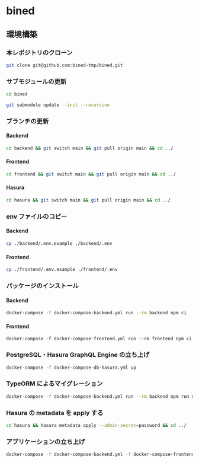 # bined

## 環境構築

### 本レポジトリのクローン

```bash
git clone git@github.com:bined-tmp/bined.git
```

### サブモジュールの更新

```bash
cd bined
```

```bash
git submodule update --init --recursive
```

### ブランチの更新

#### Backend

```bash
cd backend && git switch main && git pull origin main && cd ../
```

#### Frontend

```bash
cd frontend && git switch main && git pull origin main && cd ../
```

#### Hasura

```bash
cd hasura && git switch main && git pull origin main && cd ../
```

### env ファイルのコピー

#### Backend

```bash
cp ./backend/.env.example ./backend/.env
```

#### Frontend

```bash
cp ./frontend/.env.example ./frontend/.env
```

### パッケージのインストール

#### Backend

```bash
docker-compose -f docker-compose-backend.yml run --rm backend npm ci
```

#### Frontend

```
docker-compose -f docker-compose-frontend.yml run --rm frontend npm ci
```

### PostgreSQL・Hasura GraphQL Engine の立ち上げ

```bash
docker-compose -f docker-compose-db-hasura.yml up
```

### TypeORM によるマイグレーション

```bash
docker-compose -f docker-compose-backend.yml run --rm backend npm run migration:run
```

### Hasura の metadata を apply する

```bash
cd hasura && hasura metadata apply --admin-secret=password && cd ../
```

### アプリケーションの立ち上げ

```bash
docker-compose -f docker-compose-backend.yml -f docker-compose-frontend.yml up
```
